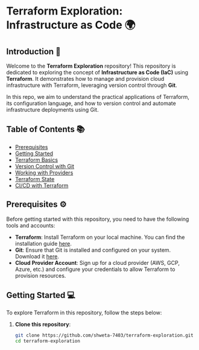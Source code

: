 # Terraform Exploration: Infrastructure as Code  🌍

## Introduction 🚀

Welcome to the **Terraform Exploration** repository! This repository is dedicated to exploring the concept of **Infrastructure as Code (IaC)** using **Terraform**. It demonstrates how to manage and provision cloud infrastructure with Terraform, leveraging version control through **Git**.

In this repo, we aim to understand the practical applications of Terraform, its configuration language, and how to version control and automate infrastructure deployments using Git.

## Table of Contents 📚

- [Prerequisites](#prerequisites)
- [Getting Started](#getting-started)
- [Terraform Basics](#terraform-basics)
- [Version Control with Git](#version-control-with-git)
- [Working with Providers](#working-with-providers)
- [Terraform State](#terraform-state)
- [CI/CD with Terraform](#cicd-with-terraform)

## Prerequisites ⚙️

Before getting started with this repository, you need to have the following tools and accounts:

- **Terraform**: Install Terraform on your local machine. You can find the installation guide [here](https://learn.hashicorp.com/tutorials/terraform/install-cli).
- **Git**: Ensure that Git is installed and configured on your system. Download it [here](https://git-scm.com/).
- **Cloud Provider Account**: Sign up for a cloud provider (AWS, GCP, Azure, etc.) and configure your credentials to allow Terraform to provision resources.

## Getting Started 💻

To explore Terraform in this repository, follow the steps below:

1. **Clone this repository**:
   ```bash
   git clone https://github.com/shweta-7403/terraform-exploration.git
   cd terraform-exploration
